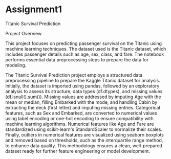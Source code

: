 # Assignment1

Titanic Survival Prediction

Project Overview

This project focuses on predicting passenger survival on the Titanic using machine learning techniques. The dataset used is the Titanic dataset, which includes passenger details such as age, sex, class, and fare. The notebook performs essential data preprocessing steps to prepare the data for modeling.

The Titanic Survival Prediction project employs a structured data preprocessing pipeline to prepare the Kaggle Titanic dataset for analysis. Initially, the dataset is imported using pandas, followed by an exploratory analysis to assess its structure, data types (df.dtypes), and missing values (df.isnull().sum()). Missing values are addressed by imputing Age with the mean or median, filling Embarked with the mode, and handling Cabin by extracting the deck (first letter) and imputing missing entries. Categorical features, such as Sex and Embarked, are converted to numerical values using label encoding or one-hot encoding to ensure compatibility with machine learning algorithms. Numerical features like Age and Fare are standardized using scikit-learn's StandardScaler to normalize their scales. Finally, outliers in numerical features are visualized using seaborn boxplots and removed based on thresholds, such as the interquartile range method, to enhance data quality. This methodology ensures a clean, well-prepared dataset ready for further feature engineering or model development.
